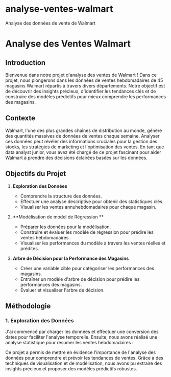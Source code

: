 # analyse-ventes-walmart
Analyse des données de vente de Walmart
# Analyse des Ventes Walmart

## Introduction

Bienvenue dans notre projet d'analyse des ventes de Walmart ! Dans ce projet, nous plongerons dans les données de ventes hebdomadaires de 45 magasins Walmart répartis à travers divers départements. Notre objectif est de découvrir des insights précieux, d'identifier les tendances clés et de construire des modèles prédictifs pour mieux comprendre les performances des magasins.

## Contexte

Walmart, l'une des plus grandes chaînes de distribution au monde, génère des quantités massives de données de ventes chaque semaine. Analyser ces données peut révéler des informations cruciales pour la gestion des stocks, les stratégies de marketing et l'optimisation des ventes. En tant que data analyst junior, vous avez été chargé de ce projet fascinant pour aider Walmart à prendre des décisions éclairées basées sur les données.

## Objectifs du Projet

1. **Exploration des Données**
    - Comprendre la structure des données.
    - Effectuer une analyse descriptive pour obtenir des statistiques clés.
    - Visualiser les ventes annuhebdomadaires pour chaque magasin.

2. **Modélisation de model de Régression **
    - Préparer les données pour la modélisation.
    - Construire et évaluer les modèle de régression pour prédire les ventes hebdomadaires.
    - Visualiser les performances du modèle à travers les ventes réelles et prédites.

3. **Arbre de Décision pour la Performance des Magasins**
    - Créer une variable cible pour catégoriser les performances des magasins.
    - Entraîner un modèle d'arbre de décision pour prédire les performances des magasins.
    - Évaluer et visualiser l'arbre de décision.

## Méthodologie

### 1. Exploration des Données

J'ai commencé par charger les données et effectuer une conversion des dates pour faciliter l'analyse temporelle. Ensuite, nous avons réalisé une analyse statistique pour résumer les ventes hebdomadaires :


Ce projet a permis de mettre en évidence l'importance de l'analyse des données pour comprendre et prévoir les tendances de ventes. Grâce à des techniques de visualisation et de modélisation, nous avons pu extraire des insights précieux et proposer des modèles prédictifs robustes.
